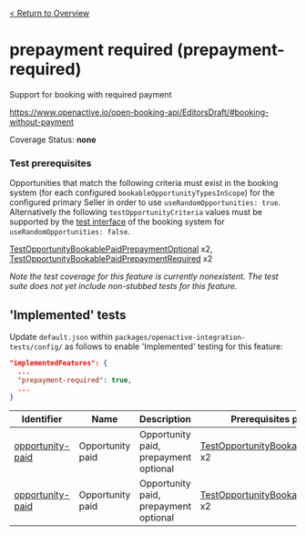 [< Return to Overview](../../README.md)
# prepayment required (prepayment-required)

Support for booking with required payment


https://www.openactive.io/open-booking-api/EditorsDraft/#booking-without-payment

Coverage Status: **none**
### Test prerequisites
Opportunities that match the following criteria must exist in the booking system (for each configured `bookableOpportunityTypesInScope`) for the configured primary Seller in order to use `useRandomOpportunities: true`. Alternatively the following `testOpportunityCriteria` values must be supported by the [test interface](https://openactive.io/test-interface/) of the booking system for `useRandomOpportunities: false`.

[TestOpportunityBookablePaidPrepaymentOptional](https://openactive.io/test-interface#TestOpportunityBookablePaidPrepaymentOptional) x2, [TestOpportunityBookablePaidPrepaymentRequired](https://openactive.io/test-interface#TestOpportunityBookablePaidPrepaymentRequired) x2

*Note the test coverage for this feature is currently nonexistent. The test suite does not yet include non-stubbed tests for this feature.*


## 'Implemented' tests

Update `default.json` within `packages/openactive-integration-tests/config/` as follows to enable 'Implemented' testing for this feature:

```json
"implementedFeatures": {
  ...
  "prepayment-required": true,
  ...
}
```

| Identifier | Name | Description | Prerequisites per Opportunity Type |
|------------|------|-------------|---------------|
| [opportunity-paid](./implemented/opportunity-paid-test.js) | Opportunity paid | Opportunity paid, prepayment optional | [TestOpportunityBookablePaidPrepaymentOptional](https://openactive.io/test-interface#TestOpportunityBookablePaidPrepaymentOptional) x2 |
| [opportunity-paid](./implemented/opportunity-paid-test.js) | Opportunity paid | Opportunity paid, prepayment optional | [TestOpportunityBookablePaidPrepaymentRequired](https://openactive.io/test-interface#TestOpportunityBookablePaidPrepaymentRequired) x2 |


